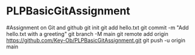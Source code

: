 # PLPBasicGitAssignment
#Assignment on Git and github
git init
git add hello.txt
git commit -m "Add hello.txt with a greeting"
git branch -M main
git remote add origin https://github.com/Key-Ob/PLPBasicGitAssignment.git
git push -u origin main
